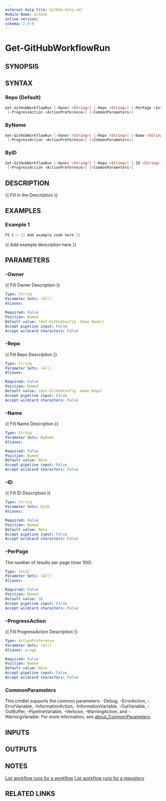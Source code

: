 ```yaml
---
external help file: GitHub-help.xml
Module Name: GitHub
online version:
schema: 2.0.0
---
```


# Get-GitHubWorkflowRun

## SYNOPSIS

## SYNTAX

### Repo (Default)
```powershell
Get-GitHubWorkflowRun [-Owner <String>] [-Repo <String>] [-PerPage <Int32>]
 [-ProgressAction <ActionPreference>] [<CommonParameters>]
```

### ByName
```powershell
Get-GitHubWorkflowRun [-Owner <String>] [-Repo <String>] [-Name <String>] [-PerPage <Int32>]
 [-ProgressAction <ActionPreference>] [<CommonParameters>]
```

### ByID
```powershell
Get-GitHubWorkflowRun [-Owner <String>] [-Repo <String>] [-ID <String>] [-PerPage <Int32>]
 [-ProgressAction <ActionPreference>] [<CommonParameters>]
```

## DESCRIPTION
{{ Fill in the Description }}

## EXAMPLES

### Example 1
```powershell
PS C:> {{ Add example code here }}
```

{{ Add example description here }}

## PARAMETERS

### -Owner
{{ Fill Owner Description }}

```yaml
Type: String
Parameter Sets: (All)
Aliases:

Required: False
Position: Named
Default value: (Get-GitHubConfig -Name Owner)
Accept pipeline input: False
Accept wildcard characters: False
```

### -Repo
{{ Fill Repo Description }}

```yaml
Type: String
Parameter Sets: (All)
Aliases:

Required: False
Position: Named
Default value: (Get-GitHubConfig -Name Repo)
Accept pipeline input: False
Accept wildcard characters: False
```

### -Name
{{ Fill Name Description }}

```yaml
Type: String
Parameter Sets: ByName
Aliases:

Required: False
Position: Named
Default value: None
Accept pipeline input: False
Accept wildcard characters: False
```

### -ID
{{ Fill ID Description }}

```yaml
Type: String
Parameter Sets: ByID
Aliases:

Required: False
Position: Named
Default value: None
Accept pipeline input: False
Accept wildcard characters: False
```

### -PerPage
The number of results per page (max 100).

```yaml
Type: Int32
Parameter Sets: (All)
Aliases:

Required: False
Position: Named
Default value: 30
Accept pipeline input: False
Accept wildcard characters: False
```

### -ProgressAction
{{ Fill ProgressAction Description }}

```yaml
Type: ActionPreference
Parameter Sets: (All)
Aliases: proga

Required: False
Position: Named
Default value: None
Accept pipeline input: False
Accept wildcard characters: False
```

### CommonParameters
This cmdlet supports the common parameters: -Debug, -ErrorAction, -ErrorVariable, -InformationAction, -InformationVariable, -OutVariable, -OutBuffer, -PipelineVariable, -Verbose, -WarningAction, and -WarningVariable. For more information, see [about_CommonParameters](http://go.microsoft.com/fwlink/?LinkID=113216).

## INPUTS

## OUTPUTS

## NOTES
[List workflow runs for a workflow](https://docs.github.com/rest/actions/workflow-runs?apiVersion=2022-11-28#list-workflow-runs-for-a-workflow)
[List workflow runs for a repository](https://docs.github.com/rest/actions/workflow-runs?apiVersion=2022-11-28#list-workflow-runs-for-a-repository)

## RELATED LINKS

